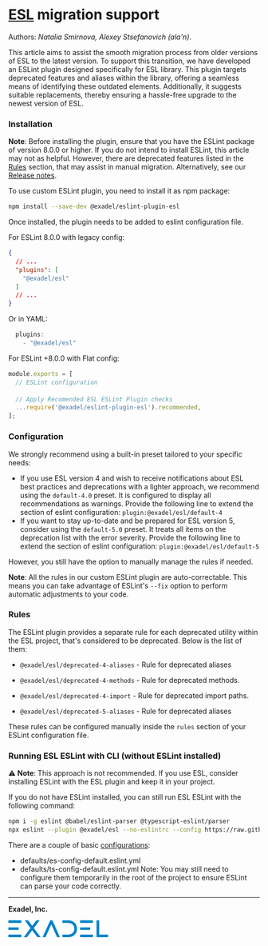 # [ESL](../../) migration support

Authors: *Natalia Smirnova, Alexey Stsefanovich (ala'n)*.

<a name="intro"></a>

This article aims to assist the smooth migration process from older versions of ESL to the latest version. To support this transition, we have developed an ESLint plugin designed specifically for ESL library. This plugin targets deprecated features and aliases within the library, offering a seamless means of identifying these outdated elements. Additionally, it suggests suitable replacements, thereby ensuring a hassle-free upgrade to the newest version of ESL.

<a name="installation"></a>

### Installation
**Note**: Before installing the plugin, ensure that you have the ESLint package of version 8.0.0 or higher. If you do not intend to install ESLint, this article may not as helpful. However, there are deprecated features listed in the [Rules](#rules) section, that may assist in manual migration. Alternatively, see our [Release notes](https://github.com/exadel-inc/esl/releases).

To use custom ESLint plugin, you need to install it as npm package:

```bash
npm install --save-dev @exadel/eslint-plugin-esl
```

Once installed, the plugin needs to be added to eslint configuration file.

For ESLint 8.0.0 with legacy config:
```json
{
  // ...
  "plugins": [
    "@exadel/esl"
  ]
  // ...
}
```

Or in YAML:
```js
  plugins: 
    - "@exadel/esl"
```

For ESLint +8.0.0 with Flat config:

```js
module.exports = [
  // ESLint configuration

  // Apply Recomended ESL ESLint Plugin checks
  ...require('@exadel/eslint-plugin-esl').recommended,
];
```

<a name="configuration"></a>

### Configuration
We strongly recommend using a built-in preset tailored to your specific needs:
- If you use ESL version 4 and wish to receive notifications about ESL best practices and deprecations with a lighter approach, we recommend using the `default-4.0` preset. It is configured to display all recommendations as warnings.
Provide the following line to extend the section of eslint configuration: `plugin:@exadel/esl/default-4`
- If you want to stay up-to-date and be prepared for ESL version 5, consider using the `default-5.0` preset. It treats all items on the deprecation list with the error severity.
Provide the following line to extend the section of eslint configuration: `plugin:@exadel/esl/default-5`

However, you still have the option to manually manage the rules if needed.

**Note**: All the rules in our custom ESLint plugin are auto-correctable. This means you can take advantage of ESLint's `--fix` option to perform automatic adjustments to your code.

<a name="rules"></a>

### Rules

The ESLint plugin provides a separate rule for each deprecated utility within the ESL project, that's considered to be deprecated. Below is the list of them:

- `@exadel/esl/deprecated-4-aliases` - Rule for deprecated aliases

- `@exadel/esl/deprecated-4-methods` - Rule for deprecated methods.

- `@exadel/esl/deprecated-4-import` - Rule for deprecated import paths.

- `@exadel/esl/deprecated-5-aliases` - Rule for deprecated aliases

These rules can be configured manually inside the `rules` section of your ESLint configuration file.

### Running ESL ESLint with CLI (without ESLint installed)

⚠️ **Note**: This approach is not recommended. If you use ESL, consider installing ESLint with the ESL plugin and keep it in your project.

If you do not have ESLint installed, you can still run ESL ESLint with the following command:
```bash
npm i -g eslint @babel/eslint-parser @typescript-eslint/parser
npx eslint --plugin @exadel/esl --no-eslintrc --config https://raw.githubusercontent.com/exadel-inc/esl/main/eslint/eslint/defaults/ts-config-default.eslint.yml --ext .js,.ts,.jsx,.tsx .
```

There are a couple of basic [configurations](https://github.com/exadel-inc/esl/tree/main/eslint/defaults):
  - defaults/es-config-default.eslint.yml
  - defaults/ts-config-default.eslint.yml
Note: You may still need to configure them temporarily in the root of the project to ensure ESLint can parse your code correctly.


---

**Exadel, Inc.**

[![](../../docs/images/exadel-logo.png)](https://exadel.com)
